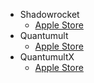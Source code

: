 * Shadowrocket
	* [Apple Store](https://apps.apple.com/us/app/shadowrocket/id932747118)
* Quantumult
	* [Apple Store](https://apps.apple.com/us/app/quantumult/id1252015438)
* QuantumultX
	* [Apple Store](https://apps.apple.com/us/app/quantumult-x/id1443988620)